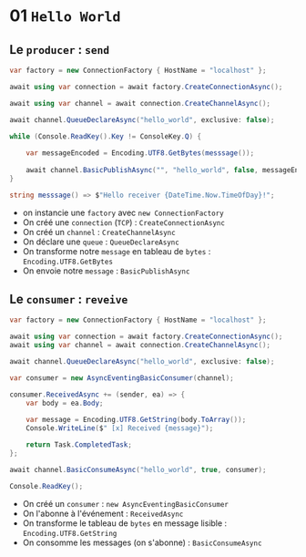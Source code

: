 # 01 `Hello World`

## Le `producer` : `send`

```cs
var factory = new ConnectionFactory { HostName = "localhost" };

await using var connection = await factory.CreateConnectionAsync();

await using var channel = await connection.CreateChannelAsync();

await channel.QueueDeclareAsync("hello_world", exclusive: false);

while (Console.ReadKey().Key != ConsoleKey.Q) {
    
    var messageEncoded = Encoding.UTF8.GetBytes(messsage());
    
    await channel.BasicPublishAsync("", "hello_world", false, messageEncoded);
}

string messsage() => $"Hello receiver {DateTime.Now.TimeOfDay}!";

```

- on instancie une `factory` avec `new ConnectionFactory`
- On créé une `connection` (`TCP`) : `CreateConnectionAsync`
- On créé un `channel` : `CreateChannelAsync`
- On déclare une `queue` : `QueueDeclareAsync`
- On transforme notre `message` en tableau de `bytes` : `Encoding.UTF8.GetBytes`
- On envoie notre `message` : `BasicPublishAsync`



## Le `consumer` : `reveive`

```cs
var factory = new ConnectionFactory { HostName = "localhost" };

await using var connection = await factory.CreateConnectionAsync();
await using var channel = await connection.CreateChannelAsync();

await channel.QueueDeclareAsync("hello_world", exclusive: false);

var consumer = new AsyncEventingBasicConsumer(channel);

consumer.ReceivedAsync += (sender, ea) => {
    var body = ea.Body;
    
    var message = Encoding.UTF8.GetString(body.ToArray());
    Console.WriteLine($" [x] Received {message}");

    return Task.CompletedTask;
};

await channel.BasicConsumeAsync("hello_world", true, consumer);

Console.ReadKey();
```

- On créé un `consumer` : `new AsyncEventingBasicConsumer`
- On l'abonne à l'événement : `ReceivedAsync`
- On transforme le tableau de `bytes` en message lisible : `Encoding.UTF8.GetString`
- On consomme les messages (on s'abonne) : `BasicConsumeAsync`


